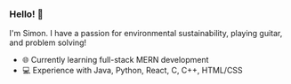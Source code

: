 ### Hello! 👋

I'm Simon. I have a passion for environmental sustainability, playing guitar, and problem solving!

* :globe_with_meridians: Currently learning full-stack MERN development
* 💻 Experience with Java, Python, React, C, C++, HTML/CSS
